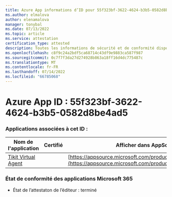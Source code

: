 ```yaml
---
title: Azure App informations d’ID pour 55f323bf-3622-4624-b3b5-0582d8be4ad5
ms.author: elmalova
author: elenamalova
manager: tonybal
ms.date: 07/13/2022
ms.topic: article
ms.service: attestation
certification_type: attested
description: Toutes les informations de sécurité et de conformité disponibles pour 55f323bf-3622-4624-b3b5-0582d8be4ad5.
ms.openlocfilehash: c8f9c24a2bdf5ca68714c43df9e9883ca587f987
ms.sourcegitcommit: 0c7f7f3da27d274928b863a18ff16d4dc775487c
ms.translationtype: MT
ms.contentlocale: fr-FR
ms.lasthandoff: 07/14/2022
ms.locfileid: "66785068"
---
```

# <a name="azure-app-id-55f323bf-3622-4624-b3b5-0582d8be4ad5"></a>Azure App ID : 55f323bf-3622-4624-b3b5-0582d8be4ad5


### <a name="apps-associated-with-this-id"></a>Applications associées à cet ID :
| **Nom de l'application** | **Certifié** | **Afficher dans AppSource** |
|--------------|---------------|-----------------------|
| [Tikit Virtual Agent](../forward/WA200004288.md) |  | [https://appsource.microsoft.com/product/office/WA200004288](https://appsource.microsoft.com/product/office/WA200004288) |

### <a name="microsoft-365-app-compliance-status"></a>État de conformité des applications Microsoft 365
- État de l’attestaton de l’éditeur : terminé
